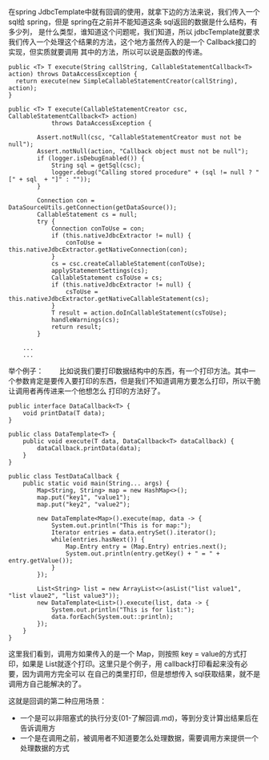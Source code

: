 在spring JdbcTemplate中就有回调的使用，就拿下边的方法来说，我们传入一个 sql给 spring，但是 spring在之前并不能知道这条 sql返回的数据是什么结构，有多少列，
是什么类型，谁知道这个问题呢，我们知道，所以 jdbcTemplate就要求我们传入一个处理这个结果的方法，这个地方虽然传入的是一个 Callback接口的实现，但实质就要调用
其中的方法，所以可以说是函数的传递。
```
public <T> T execute(String callString, CallableStatementCallback<T> action) throws DataAccessException {
  return execute(new SimpleCallableStatementCreator(callString), action);
}

public <T> T execute(CallableStatementCreator csc, CallableStatementCallback<T> action)
			throws DataAccessException {

		Assert.notNull(csc, "CallableStatementCreator must not be null");
		Assert.notNull(action, "Callback object must not be null");
		if (logger.isDebugEnabled()) {
			String sql = getSql(csc);
			logger.debug("Calling stored procedure" + (sql != null ? " [" + sql  + "]" : ""));
		}

		Connection con = DataSourceUtils.getConnection(getDataSource());
		CallableStatement cs = null;
		try {
			Connection conToUse = con;
			if (this.nativeJdbcExtractor != null) {
				conToUse = this.nativeJdbcExtractor.getNativeConnection(con);
			}
			cs = csc.createCallableStatement(conToUse);
			applyStatementSettings(cs);
			CallableStatement csToUse = cs;
			if (this.nativeJdbcExtractor != null) {
				csToUse = this.nativeJdbcExtractor.getNativeCallableStatement(cs);
			}
			T result = action.doInCallableStatement(csToUse);
			handleWarnings(cs);
			return result;
		}
    
    ...
    ...
```

举个例子：　　
比如说我们要打印数据结构中的东西，有一个打印方法。其中一个参数肯定是要传入要打印的东西，但是我们不知道调用方要怎么打印，所以干脆让调用者再传进来一个他想怎么
打印的方法好了。

```
public interface DataCallback<T> {
    void printData(T data);
}

public class DataTemplate<T> {
    public void execute(T data, DataCallback<T> dataCallback) {
        dataCallback.printData(data);
    }
}

public class TestDataCallback {
    public static void main(String... args) {
        Map<String, String> map = new HashMap<>();
        map.put("key1", "value1");
        map.put("key2", "value2");

        new DataTemplate<Map>().execute(map, data -> {
            System.out.println("This is for map:");
            Iterator entries = data.entrySet().iterator();
            while(entries.hasNext()) {
                Map.Entry entry = (Map.Entry) entries.next();
                System.out.println(entry.getKey() + " = " + entry.getValue());
            }
        });

        List<String> list = new ArrayList<>(asList("list value1", "list vlaue2", "list value3"));
        new DataTemplate<List>().execute(list, data -> {
            System.out.println("This is for list:");
            data.forEach(System.out::println);
        });
    }
}

```

这里我们看到，调用方如果传入的是一个 Map，则按照 key = value的方式打印，如果是 List就逐个打印。这里只是个例子，用 callback打印看起来没有必要，因为调用方完全可以
在自己的类里打印，但是想想传入 sql获取结果，就不是调用方自己能解决的了。

这就是回调的第二种应用场景：
* 一个是可以非阻塞式的执行分支(01-了解回调.md)，等到分支计算出结果后在告诉调用方
* 一个是在调用之前，被调用者不知道要怎么处理数据，需要调用方来提供一个处理数据的方式


